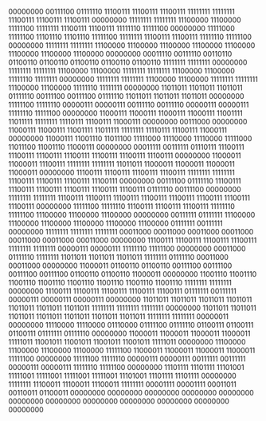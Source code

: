 00000000
00111100
01111110
11100111
11100111
11100111
11111111
11111111
11100111
11100111
11100111
00000000
11111111
11111111
11100000
11100000
11111100
11111111
11100111
11100111
11111110
11111100
00000000
11111000
11111100
11101110
11101110
11111100
11111111
11100111
11100111
11111110
11111100
00000000
11111111
11111111
11100000
11100000
11100000
11100000
11100000
11100000
11100000
11100000
00000000
00011110
00111110
00110110
01100110
01100110
01100110
01100110
01100110
11111111
11111111
00000000
11111111
11111111
11100000
11100000
11111111
11111111
11100000
11100000
11111110
11111111
00000000
11111111
11111111
11100000
11100000
11111111
11111111
11100000
11100000
11111110
11111111
00000000
11011011
11011011
11011011
01111110
00111100
00111100
01111110
11011011
11011011
11011011
00000000
11111100
11111110
00000111
00000111
00111110
00111110
00000111
00000111
11111110
11111100
00000000
11000111
11000111
11000111
11000111
11001111
11011111
11111111
11110111
11100111
11000111
00000000
00111000
00000000
11000111
11000111
11001111
11011111
11111111
11110111
11100111
11000111
00000000
11000111
11001110
11011100
11111000
11110000
11110000
11111000
11011100
11001110
11000111
00000000
00011111
00111111
01110111
11100111
11100111
11100111
11100111
11100111
11100111
11100111
00000000
11000011
11000011
11100111
11111111
11111111
11011011
11000011
11000011
11000011
11000011
00000000
11100111
11100111
11100111
11100111
11111111
11111111
11100111
11100111
11100111
11100111
00000000
00111100
01111110
11100111
11100111
11100111
11100111
11100111
11100111
01111110
00111100
00000000
11111111
11111111
11100111
11100111
11100111
11100111
11100111
11100111
11100111
11100111
00000000
11111100
11111110
11100111
11100111
11100111
11111110
11111100
11100000
11100000
11100000
00000000
00111111
01111111
11100000
11100000
11100000
11100000
11100000
11100000
01111111
00111111
00000000
11111111
11111111
11111111
00011000
00011000
00011000
00011000
00011000
00011000
00011000
00000000
11100111
11100111
11100111
11100111
11111111
11111111
00000111
00000111
11111110
11111100
00000000
00011000
01111110
11111111
11011011
11011011
11011011
11111111
01111110
00011000
00011000
00000000
11000011
01100110
01100110
00111100
00111100
00111100
00111100
01100110
01100110
11000011
00000000
11001110
11001110
11001110
11001110
11001110
11001110
11001110
11001110
11111111
11111111
00000000
11100111
11100111
11100111
11100111
11100111
01111111
00111111
00000111
00000111
00000111
00000000
11011011
11011011
11011011
11011011
11011011
11011011
11011011
11111111
11111111
11111111
00000000
11011011
11011011
11011011
11011011
11011011
11011011
11011011
11111111
11111111
00000011
00000000
11110000
11110000
01110000
01111100
01111110
01100111
01100111
01100111
01111111
01111110
00000000
11000011
11000011
11000011
11000011
11111011
11001011
11001011
11001011
11001011
11111011
00000000
11100000
11100000
11100000
11100000
11111100
11000011
11000011
11000011
11000011
11111100
00000000
11111100
11111110
00000111
00000111
00111111
00111111
00000111
00000111
11111110
11111100
00000000
11101111
11101111
11101001
11111001
11111001
11111001
11111001
11101001
11101111
11101111
00000000
11111111
11100011
11100011
11100011
11111111
00001111
00001111
00011011
00110011
01100011
00000000
00000000
00000000
00000000
00000000
00000000
00000000
00000000
00000000
00000000
00000000
00000000







